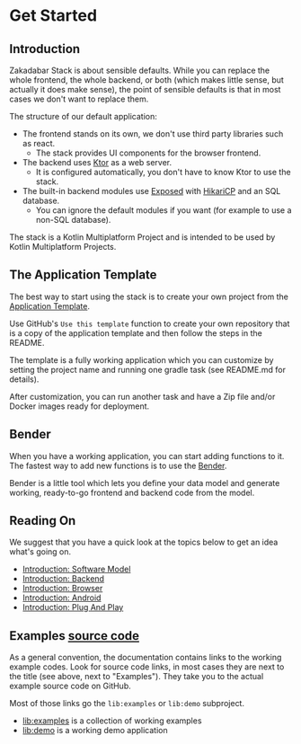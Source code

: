 # Get Started

## Introduction

Zakadabar Stack is about sensible defaults. While you can replace the whole frontend, the whole backend,
or both (which makes little sense, but actually it does make sense), the point of sensible defaults 
is that in most cases we don't want to replace them.

The structure of our default application:

* The frontend stands on its own, we don't use third party libraries such as react.
    * The stack provides UI components for the browser frontend.
* The backend uses [Ktor](https://ktor.io) as a web server.
    * It is configured automatically, you don't have to know Ktor to use the stack.
* The built-in backend modules use [Exposed](https://github.com/JetBrains/Exposed)
  with [HikariCP](https://github.com/brettwooldridge/HikariCP) and an SQL database.
    * You can ignore the default modules if you want (for example to use a non-SQL database).

The stack is a Kotlin Multiplatform Project and is intended to be used by Kotlin Multiplatform Projects.

## The Application Template

The best way to start using the stack is to create your own project from
the [Application Template](https://github.com/spxbhuhb/zakadabar-application-template).

Use GitHub's `Use this template` function to create your own repository that is a copy
of the application template and then follow the steps in the README.

The template is a fully working application which you can customize by setting the project name and running one gradle
task (see README.md for details).

After customization, you can run another task and have a Zip file and/or Docker images ready for deployment.

## Bender

When you have a working application, you can start adding functions to it. The fastest way
to add new functions is to use the [Bender](./guides/tools/Bender.md).

Bender is a little tool which lets you define your data model and generate working, ready-to-go
frontend and backend code from the model.

## Reading On

We suggest that you have a quick look at the topics below to get an idea what's going on.

- [Introduction: Software Model](./guides/Introduction.md)
- [Introduction: Backend](./guides/backend/Introduction.md)  
- [Introduction: Browser](./guides/browser/Introduction.md)
- [Introduction: Android](./guides/android/Introduction.md)
- [Introduction: Plug And Play](./guides/plug-and-play/Introduction.md)

## Examples [source code](https://github.com/spxbhuhb/zakadabar-stack/tree/master/lib/examples/src)

As a general convention, the documentation contains links to the working example codes.
Look for source code links, in most cases they are next to the title (see above, next to "Examples"). 
They take you to the actual example source code on GitHub.

Most of those links go the `lib:examples` or `lib:demo` subproject.

- [lib:examples](https://github.com/spxbhuhb/zakadabar-stack/tree/master/lib/examples) is a collection of working examples
- [lib:demo](https://github.com/spxbhuhb/zakadabar-stack/tree/master/lib/demo) is a working demo application